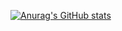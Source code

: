 [![Anurag's GitHub stats](https://github-readme-stats.vercel.app/api?username=Vaz7)](https://github.com/anuraghazra/github-readme-stats)
